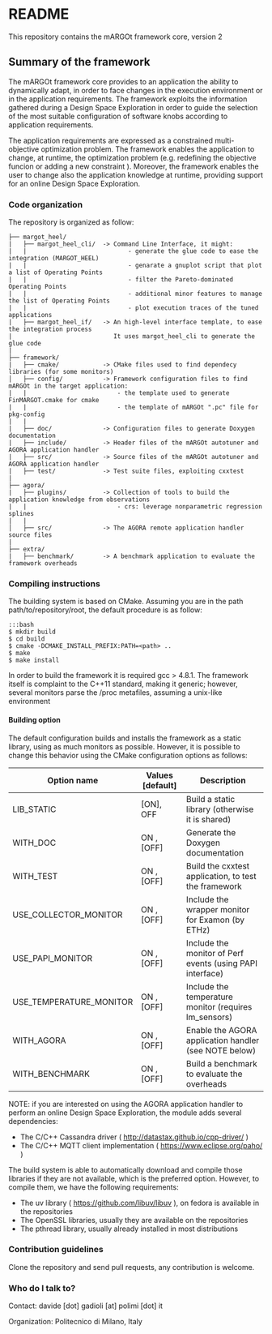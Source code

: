 # README
This repository contains the mARGOt framework core, version 2

## Summary of the framework

The mARGOt framework core provides to an application the ability to dynamically adapt, in order to face changes in the execution environment or in the application requirements. The framework exploits the information gathered during a Design Space Exploration in order to guide the selection of the most suitable configuration of software knobs according to application requirements.

The application requirements are expressed as a constrained multi-objective optimization problem. The framework enables the application to change, at runtime, the optimization problem (e.g. redefining the objective funcion or adding a new constraint ). Moreover, the framework enables the user to change also the application knowledge at runtime, providing support for an online Design Space Exploration.

### Code organization

The repository is organized as follow:
```
├── margot_heel/
|   ├── margot_heel_cli/  -> Command Line Interface, it might:
|   |                            - generate the glue code to ease the integration (MARGOT_HEEL)
|   |                            - genarate a gnuplot script that plot a list of Operating Points
|   |                            - filter the Pareto-dominated Operating Points
|   |                            - additional minor features to manage the list of Operating Points
|   |                            - plot execution traces of the tuned applications
|   ├── margot_heel_if/   -> An high-level interface template, to ease the integration process
|                            It uses margot_heel_cli to generate the glue code
|
├── framework/
|   ├── cmake/            -> CMake files used to find dependecy libraries (for some monitors)
│   ├── config/           -> Framework configuration files to find mARGOt in the target application:
|   |                         - the template used to generate FinMARGOT.cmake for cmake
|   |                         - the template of mARGOt ".pc" file for pkg-config
|   |
|   ├── doc/              -> Configuration files to generate Doxygen documentation
|   ├── include/          -> Header files of the mARGOt autotuner and AGORA application handler
|   ├── src/              -> Source files of the mARGOt autotuner and AGORA application handler
|   ├── test/             -> Test suite files, exploiting cxxtest
|
├── agora/
|   ├── plugins/          -> Collection of tools to build the application knowledge from observations
|   |                         - crs: leverage nonparametric regression splines
|   |
│   ├── src/              -> The AGORA remote application handler source files
|
├── extra/
|   ├── benchmark/        -> A benchmark application to evaluate the framework overheads
```

### Compiling instructions
The building system is based on CMake. Assuming you are in the path path/to/repository/root, the default procedure is as follow:
~~~
:::bash
$ mkdir build
$ cd build
$ cmake -DCMAKE_INSTALL_PREFIX:PATH=<path> ..
$ make
$ make install
~~~
In order to build the framework it is required gcc > 4.8.1.
The framework itself is complaint to the C++11 standard, making it generic; however, several monitors parse the /proc metafiles, assuming a unix-like environment


#### Building option
The default configuration builds and installs the framework as a static library, using as much monitors as possible.
However, it is possible to change this behavior using the CMake configuration options as follows:

| Option name              |  Values [default]  | Description                                                 |
|--------------------------|--------------------|-------------------------------------------------------------|
| LIB_STATIC               |  [ON],  OFF        | Build a static library (otherwise it is shared)             |
| WITH_DOC                 |   ON , [OFF]       | Generate the Doxygen documentation                          |
| WITH_TEST                |   ON , [OFF]       | Build the cxxtest application, to test the framework        |
| USE_COLLECTOR_MONITOR    |   ON , [OFF]       | Include the wrapper monitor for Examon (by ETHz)            |
| USE_PAPI_MONITOR         |   ON , [OFF]       | Include the monitor of Perf events (using PAPI interface)   |
| USE_TEMPERATURE_MONITOR  |   ON , [OFF]       | Include the temperature monitor (requires lm_sensors)       |
| WITH_AGORA               |   ON , [OFF]       | Enable the AGORA application handler (see NOTE below)       |
| WITH_BENCHMARK           |   ON , [OFF]       | Build a benchmark to evaluate the overheads                 |

NOTE: if you are interested on using the AGORA application handler to perform an online Design Space Exploration, the module adds several dependencies:
 - The C/C++ Cassandra driver ( http://datastax.github.io/cpp-driver/ )
 - The C/C++ MQTT client implementation ( https://www.eclipse.org/paho/ )

The build system is able to automatically download and compile those libraries if they are not available, which is the preferred option.
However, to compile them, we have the following requirements:
 - The uv library ( https://github.com/libuv/libuv ), on fedora is available in the repositories
 - The OpenSSL libraries, usually they are available on the repositories
 - The pthread library, usually already installed in most distributions


### Contribution guidelines
Clone the repository and send pull requests, any contribution is welcome.

### Who do I talk to?
Contact: davide [dot] gadioli [at] polimi [dot] it

Organization: Politecnico di Milano, Italy
